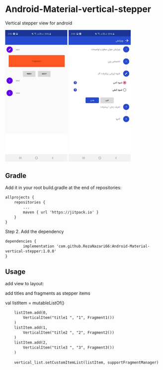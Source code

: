 # Android-Material-vertical-stepper
Vertical stepper view for android

<p>
<img width="200" alt="screenshot" src="https://github.com/RezaNazari66/Android-Material-vertical-stepper/blob/master/screenshot01.jpg">  <img width="200" alt="screenshot2" src="https://github.com/RezaNazari66/Android-Material-vertical-stepper/blob/master/screenshot3.jpg">
</p>

<h2> Gradle </h2>
<p>Add it in your root build.gradle at the end of repositories:</p>

	allprojects {
		repositories {
			...
			maven { url 'https://jitpack.io' }
		}
	}
Step 2. Add the dependency

	dependencies {
	        implementation 'com.github.RezaNazari66:Android-Material-vertical-stepper:1.0.0'
	}
  
<h2> Usage </h2>
 
 <p>add view to layout:</p>

<p>
    <com.learnina.materialverticalstepper.verticalstepper.VerticalStepper
        android:id="@+id/vertical_list"
        android:layout_width="match_parent"
        android:layout_height="match_parent"
        app:layoutManager="androidx.recyclerview.widget.LinearLayoutManager"
        android:orientation="vertical"
         />
	
</p>

<p>add titles and fragments as stepper items</p>

<p>
        val listItem = mutableListOf<VerticalItem>()

        listItem.add(0,
            VerticalItem("title1 ", "1", Fragment1())
        )
        listItem.add(1,
            VerticalItem("title2 ", "2", Fragment2())
        )
        listItem.add(2,
            VerticalItem("title3 ", "3", Fragment3())
        )

        vertical_list.setCustomItemList(listItem, supportFragmentManager)
</p>
